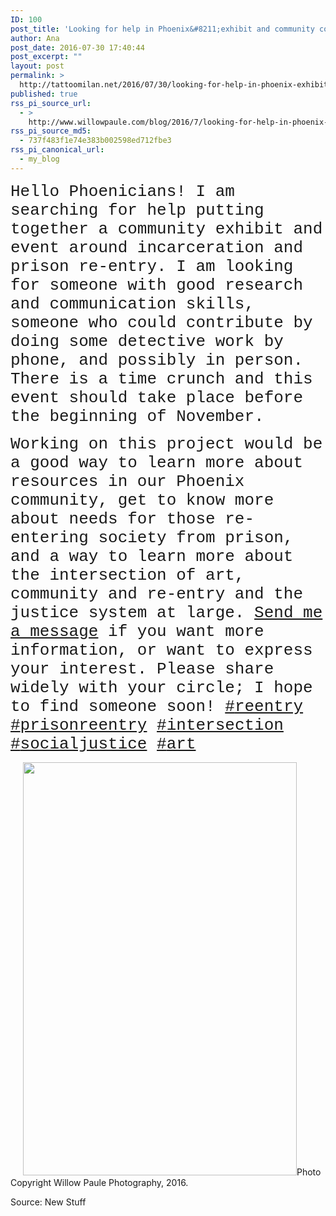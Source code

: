 ```yaml
---
ID: 100
post_title: 'Looking for help in Phoenix&#8211;exhibit and community conversation'
author: Ana
post_date: 2016-07-30 17:40:44
post_excerpt: ""
layout: post
permalink: >
  http://tattoomilan.net/2016/07/30/looking-for-help-in-phoenix-exhibit-and-community-conversation-2/
published: true
rss_pi_source_url:
  - >
    http://www.willowpaule.com/blog/2016/7/looking-for-help-in-phoenix--exhibit-and-community-conversation
rss_pi_source_md5:
  - 737f483f1e74e383b002598ed712fbe3
rss_pi_canonical_url:
  - my_blog
---
```

<p><span style="font-size:26px"><span style="font-family: courier new,courier,monospace">Hello Phoenicians! I am searching for help putting together a community exhibit and event around incarceration and prison re-entry. I am looking for someone with good research and communication skills, someone who could contribute by doing some detective work by phone, and possibly in person. There is a time crunch and this event should take place before the beginning of November.</span></span></p>

<p><span style="font-size:26px"><span style="font-family: courier new,courier,monospace">Working on this project would be a good way to learn more about resources in our Phoenix commun<span class="text_exposed_show">ity, get to know more about needs for those re-entering society from prison, and a way to learn more about the intersection of art, community and re-entry and the justice system at large. <a href="http://www.willowpaule.com/contact" target="_blank">Send me a message</a> if you want more information, or want to express your interest. Please share widely with your circle; I hope to find someone soon! <a class="_58cn" href="https://www.facebook.com/hashtag/reentry?source=feed_text&amp;story_id=10154024567899145"><span class="_58cl">‪#&lrm;</span><span class="_58cm">reentry‬</span></a> <a class="_58cn" href="https://www.facebook.com/hashtag/prisonreentry?source=feed_text&amp;story_id=10154024567899145"><span class="_58cl">‪#&lrm;</span><span class="_58cm">prisonreentry‬</span></a> <a class="_58cn" href="https://www.facebook.com/hashtag/intersection?source=feed_text&amp;story_id=10154024567899145"><span class="_58cl">‪#&lrm;</span><span class="_58cm">intersection‬</span></a> <a class="_58cn" href="https://www.facebook.com/hashtag/socialjustice?source=feed_text&amp;story_id=10154024567899145"><span class="_58cl">‪#&lrm;</span><span class="_58cm">socialjustice‬</span></a> <a class="_58cn" href="https://www.facebook.com/hashtag/art?source=feed_text&amp;story_id=10154024567899145"><span class="_58cl">‪#&lrm;</span><span class="_58cm">art‬</span></a></span></span></span></p>

<div class="text_exposed_show">
<p>
<span class="zb-richtext" style="width:438px;height:661px;margin-left:20px;margin-right:20px;margin-top:20px;margin-bottom:20px;padding:0px"><span class="pv pv-static pv-ready" id="zfdp_47dc6238_3fbf6aaa"><span class="pv-outer"><span class="pv-inner" style="width:438px;height:661px"><img class="pv-img pv-burned" width="438" height="661" src="http://www.willowpaule.com/img/s5/v123/p1913955501-5.jpg" alt="" style="width:438px;height:661px" /><span class="pv-zb-text pv-bgcolor1"><span class="pv-zb-text-c pv-font2 pv-color2">Photo Copyright Willow Paule Photography, 2016.</span></span></span></span></span>

</span>
</p>
</div>
Source: New Stuff